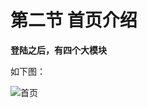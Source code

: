 # 第二节 首页介绍

**登陆之后，有四个大模块**

如下图：

![首页](https://ae01.alicdn.com/kf/H7b7798224edd49fb9301c4144b2b9ee8s.png)